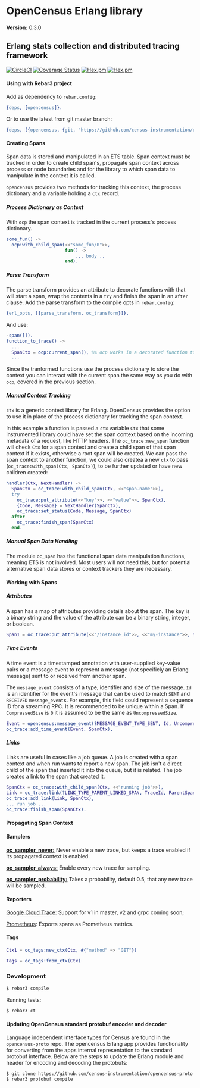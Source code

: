 

# OpenCensus Erlang library #

__Version:__ 0.3.0

## Erlang stats collection and distributed tracing framework

[![CircleCI](https://circleci.com/gh/census-instrumentation/opencensus-erlang.svg?style=svg)](https://circleci.com/gh/census-instrumentation/opencensus-erlang)
[![Coverage Status](https://coveralls.io/repos/github/census-instrumentation/opencensus-erlang/badge.svg?branch=master)](https://coveralls.io/github/census-instrumentation/opencensus-erlang?branch=master)
[![Hex.pm](https://img.shields.io/hexpm/v//opencensus.svg?maxAge=2592000)](https://hex.pm/packages/opencensus)
[![Hex.pm](https://img.shields.io/hexpm/dt/opencensus.svg?maxAge=2592000)](https://hex.pm/packages/opencensus)


#### <a name="Using_with_Rebar3_project">Using with Rebar3 project</a> ####

Add as dependency to `rebar.config`:

```erlang
{deps, [opencensus]}.
```

Or to use the latest from git master branch:

```erlang
{deps, [{opencensus, {git, "https://github.com/census-instrumentation/opencensus-erlang.git", {branch, "master"}}}]}.
```


#### <a name="Creating_Spans">Creating Spans</a> ####

Span data is stored and manipulated in an ETS table. Span context must be tracked in order to create child span's, propagate span context across process or node boundaries and for the library to which span data to manipulate in the context it is called.

`opencensus` provides two methods for tracking this context, the process dictionary and a variable holding a `ctx` record.

<h5><a name="Process_Dictionary_as_Context">Process Dictionary as Context</a></h5>

With `ocp` the span context is tracked in the current process`s process dictionary.

```erlang
some_fun() ->
  ocp:with_child_span(<<"some_fun/0">>,
                      fun() ->
                          ... body ..
                      end).
```

<h5><a name="Parse_Transform">Parse Transform</a></h5>

The parse transform provides an attribute to decorate functions with that will start a span, wrap the contents in a `try` and finish the span in an `after` clause. Add the parse transform to the compile opts in `rebar.config`:

```erlang
{erl_opts, [{parse_transform, oc_transform}]}.
```

And use:

```erlang
-span([]).
function_to_trace() ->
  ...
  SpanCtx = ocp:current_span(), %% ocp works in a decorated function too
  ...
```

Since the tranformed functions use the process dictionary to store the context you can interact with the current span the same way as you do with `ocp`, covered in the previous section.

<h5><a name="Manual_Context_Tracking">Manual Context Tracking</a></h5>

`ctx` is a generic context library for Erlang. OpenCensus provides the option to use it in place of the process dictionary for tracking the span context.

In this example a function is passed a `ctx` variable `Ctx` that some instrumented library could have set the span context based on the incoming metadata of a request, like HTTP headers. The `oc_trace:new_span` function will check `Ctx` for a span context and create a child span of that span context if it exists, otherwise a root span will be created. We can pass the span context to another function, we could also createa a new `ctx` to pass (`oc_trace:with_span(Ctx, SpanCtx)`), to be further updated or have new children created:

```erlang
handler(Ctx, NextHandler) ->
  SpanCtx = oc_trace:with_child_span(Ctx, <<"span-name">>),
  try
    oc_trace:put_attribute(<<"key">>, <<"value">>, SpanCtx),
    {Code, Message} = NextHandler(SpanCtx),
    oc_trace:set_status(Code, Message, SpanCtx)
  after
    oc_trace:finish_span(SpanCtx)
  end.
```

<h5><a name="Manual_Span_Data_Handling">Manual Span Data Handling</a></h5>

The module `oc_span` has the functional span data manipulation functions, meaning ETS is not involved. Most users will not need this, but for potential alternative span data stores or context trackers they are necessary.


#### <a name="Working_with_Spans">Working with Spans</a> ####

<h5><a name="Attributes">Attributes</a></h5>

A span has a map of attributes providing details about the span. The key is a binary string and the value of the attribute can be a binary string, integer, or boolean.

```erlang
Span1 = oc_trace:put_attribute(<<"/instance_id">>, <<"my-instance">>, SpanCtx),
```

<h5><a name="Time_Events">Time Events</a></h5>

A time event is a timestamped annotation with user-supplied key-value pairs or a message event to represent a message (not specificly an Erlang message) sent to or received from another span.

The `message_event` consists of a type, identifier and size of the message. `Id` is an identifier for the event's message that can be used to match `SENT` and `RECEIVED` `message_event`s. For example, this field could represent a sequence ID for a streaming RPC. It is recommended to be unique within a Span. If `CompressedSize` is `0` it is assumed to be the same as `UncompressedSize`.

```erlang
Event = opencensus:message_event(?MESSAGE_EVENT_TYPE_SENT, Id, UncompressedSize, CompressedSize)
oc_trace:add_time_event(Event, SpanCtx),
```

<h5><a name="Links">Links</a></h5>

Links are useful in cases like a job queue. A job is created with a span context and when run wants to report a new span. The job isn't a direct child of the span that inserted it into the queue, but it is related. The job creates a link to the span that created it.

```erlang
SpanCtx = oc_trace:with_child_span(Ctx, <<"running job">>),
Link = oc_trace:link(?LINK_TYPE_PARENT_LINKED_SPAN, TraceId, ParentSpanId, #{}),
oc_trace:add_link(Link, SpanCtx),
... run job ...
oc_trace:finish_span(SpanCtx).
```


#### <a name="Propagating_Span_Context">Propagating Span Context</a> ####


#### <a name="Samplers">Samplers</a> ####

[__oc_sampler_never:__](oc_sampler_never.md) Never enable a new trace, but keeps a trace enabled if its propagated context is enabled.

[__oc_sampler_always:__](oc_sampler_always.md) Enable every new trace for sampling.

[__oc_sampler_probability:__](oc_sampler_probability.md) Takes a probability, default 0.5, that any new trace will be sampled.


#### <a name="Reporters">Reporters</a> ####

[Google Cloud Trace](https://github.com/tsloughter/oc_google_reporter): Support for v1 in master, v2 and grpc coming soon;

[Prometheus](https://github.com/deadtrickster/opencensus-erlang-prometheus): Exports spans as Prometheus metrics.


#### <a name="Tags">Tags</a> ####

```erlang
Ctx1 = oc_tags:new_ctx(Ctx, #{"method" => "GET"})
```

```erlang
Tags = oc_tags:from_ctx(Ctx)
```

### Development

```sh
$ rebar3 compile
```

Running tests:

```sh
$ rebar3 ct
```

#### Updating OpenCensus standard protobuf encoder and decoder

Language independent interface types for Census are found in the `opencensus-proto` repo. The opencensus Erlang app provides functionality for converting from the apps internal representation to the standard protobuf interface. Below are the steps to update the Erlang module and header for encoding and decoding the protobufs:

```sh
$ git clone https://github.com/census-instrumentation/opencensus-proto priv/opencensus-proto
$ rebar3 protobuf compile
```
